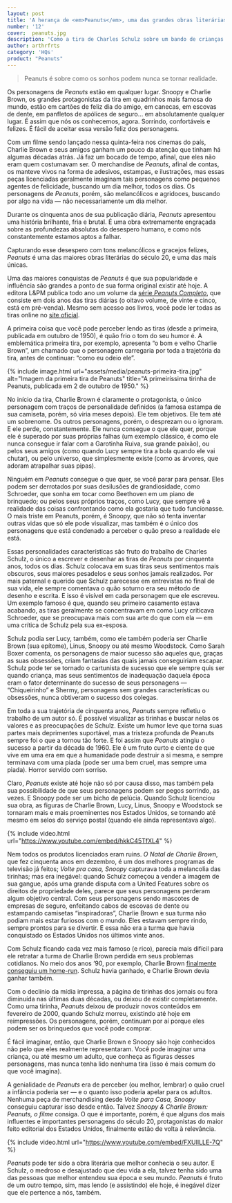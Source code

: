 ```yaml
---
layout: post
title: 'A herança de <em>Peanuts</em>, uma das grandes obras literárias do último século'
number: '12'
cover:  peanuts.jpg
description: 'Como a tira de Charles Schulz sobre um bando de crianças problemáticas ganhou o mundo (e muito dinheiro).'
author: arthrfrts
category: 'HQs'
product: "Peanuts"
---
```


> Peanuts é sobre como os sonhos podem nunca se tornar realidade.

Os personagens de _Peanuts_ estão em qualquer lugar. Snoopy e Charlie Brown, os grandes protagonistas da tira em quadrinhos mais famosa do mundo, estão em cartões de feliz dia do amigo, em canecas, em escovas de dente, em panfletos de apólices de seguro… em absolutamente qualquer lugar. É assim que nós os conhecemos, agora. Sorrindo, confortáveis e felizes. É fácil de aceitar essa versão feliz dos personagens.

Com um filme sendo lançado nessa quinta-feira nos cinemas do país, Charlie Brown e seus amigos ganham um pouco da atenção que tinham há algumas décadas atrás. Já faz um bocado de tempo, afinal, que eles não eram quem costumavam ser. O merchandise de _Peanuts_, afinal de contas, os manteve vivos na forma de adesivos, estampas, e ilustrações, mas essas peças licenciadas geralmente imaginam tais personagens como pequenos agentes de felicidade, buscando um dia melhor, todos os dias. Os personagens de _Peanuts_, porém, são melancólicos e agridoces, buscando por algo na vida — não necessariamente um dia melhor.

Durante os cinquenta anos de sua publicação diária, _Peanuts_ apresentou uma história brilhante, fria e brutal. É uma obra extremamente engraçada sobre as profundezas absolutas do desespero humano, e como nós constantemente estamos aptos a falhar.

Capturando esse desespero com tons melancólicos e gracejos felizes, _Peanuts_ é uma das maiores obras literárias do século 20, e uma das mais únicas.

Uma das maiores conquistas de _Peanuts_ é que sua popularidade e influência são grandes a ponto de sua forma original existir até hoje. A editora L&PM publica todo ano um volume da [série _Peanuts Completo_](http://lpm.com.br/site/default.asp?FiltroCatalogo=*&TroncoID=805134&SecaoID=510927&SubsecaoID=0&Serie=Peanuts%20Completo), que consiste em dois anos das tiras diárias (o oitavo volume, de vinte e cinco, está em pré-venda). Mesmo sem acesso aos livros, você pode ler todas as tiras online no [site oficial](http://www.peanuts.com/comics).

A primeira coisa que você pode perceber lendo as tiras (desde a primeira, publicada em outubro de 1950), é quão frio o tom do seu humor é. A emblemática primeira tira, por exemplo, apresenta “o bom e velho Charlie Brown”, um chamado que o personagem carregaria por toda a trajetória da tira, antes de continuar: “como eu odeio ele”.

{% include image.html url="assets/media/peanuts-primeira-tira.jpg" alt="Imagem da primeira tira de Peanuts" title="A primeiríssima tirinha de Peanuts, publicada em 2 de outubro de 1950." %}

No início da tira, Charlie Brown é claramente o protagonista, o único personagem com traços de personalidade definidos (a famosa estampa de sua camiseta, porém, só viria meses depois). Ele tem objetivos. Ele tem até um sobrenome. Os outros personagens, porém, o desprezam ou o ignoram. E ele perde, constantemente. Ele nunca consegue o que ele quer, porque ele é superado por suas próprias falhas (um exemplo clássico, é como ele nunca consegue ir falar com a Garotinha Ruiva, sua grande paixão), ou pelos seus amigos (como quando Lucy sempre tira a bola quando ele vai chutar), ou pelo universo, que simplesmente existe (como as árvores, que adoram atrapalhar suas pipas).

Ninguém em _Peanuts_ consegue o que quer, se você parar para pensar. Eles podem ser derrotados por suas desilusões de grandiosidade, como Schroeder, que sonha em tocar como Beethoven em um piano de brinquedo; ou pelos seus próprios traços, como Lucy, que sempre vê a realidade das coisas confrontando como ela gostaria que tudo funcionasse. O mais triste em Peanuts, porém, é Snoopy, que não só tenta inventar outras vidas que só ele pode visualizar, mas também é o único dos personagens que está condenado a perceber o quão preso a realidade ele está.

Essas personalidades características são fruto do trabalho de Charles Schulz, o único a escrever e desenhar as tiras de _Peanuts_ por cinquenta anos, todos os dias. Schulz colocava em suas tiras seus sentimentos mais obscuros, seus maiores pesadelos e seus sonhos jamais realizados. Por mais paternal e querido que Schulz parecesse em entrevistas no final de sua vida, ele sempre comentava o quão soturno era seu método de desenho e escrita. E isso é visível em cada personagem que ele escreveu. Um exemplo famoso é que, quando seu primeiro casamento estava acabando, as tiras geralmente se concentravam em como Lucy criticava Schroeder, que se preocupava mais com sua arte do que com ela — em uma crítica de Schulz pela sua ex-esposa.

Schulz podia ser Lucy, também, como ele também poderia ser Charlie Brown (sua epítome), Linus, Snoopy ou até mesmo Woodstock. Como Sarah Boxer comenta, os personagens de maior sucesso são aqueles que, graças as suas obsessões, criam fantasias das quais jamais conseguiriam escapar. Schulz pode ter se tornado o cartunista de sucesso que ele sempre quis ser quando criança, mas seus sentimentos de inadequação daquela época eram o fator determinante do sucesso de seus personagens — “Chiqueirinho” e Shermy, personagens sem grandes características ou obsessões, nunca obtiveram o sucesso dos colegas.

Em toda a sua trajetória de cinquenta anos, _Peanuts_ sempre refletiu o trabalho de um autor só. É possível visualizar as tirinhas e buscar nelas os valores e as preocupações de Schulz. Existe um humor leve que torna suas partes mais deprimentes suportável, mas a tristeza profunda de Peanuts sempre foi o que a tornou tão forte. E foi assim que _Peanuts_ atingiu o sucesso a partir da década de 1960. Ele é um fruto curto e ciente de que vive em uma era em que a humanidade pode destruir a si mesma, e sempre terminava com uma piada (pode ser uma bem cruel, mas sempre uma piada). Horror servido com sorriso.

Claro, _Peanuts_ existe até hoje não só por causa disso, mas também pela sua possibilidade de que seus personagens podem ser pegos sorrindo, as vezes. E Snoopy pode ser um bicho de pelúcia. Quando Schulz licenciou sua obra, as figuras de Charlie Brown, Lucy, Linus, Snoopy e Woodstock se tornaram mais e mais proeminentes nos Estados Unidos, se tornando até mesmo em selos do serviço postal (quando ele ainda representava algo).

{% include video.html url="https://www.youtube.com/embed/hkkC45TfXL4" %}

Nem todos os produtos licenciados eram ruins. _O Natal de Charlie Brown_, que fez cinquenta anos em dezembro, é um dos melhores programas de televisão já feitos; _Volte pra casa, Snoopy_ capturava toda a melancolia das tirinhas; mas era inegável: quando Schulz começou a vender a imagem de sua gangue, após uma grande disputa com a United Features sobre os direitos de propriedade deles, parece que seus personagens perderam algum objetivo central. Com seus personagens sendo mascotes de empresas de seguro, enfeitando cabos de escovas de dente ou estampando camisetas “inspiradoras”, Charlie Brown e sua turma não podiam mais estar furiosos com o mundo. Eles estavam sempre rindo, sempre prontos para se divertir. E essa não era a turma que havia conquistado os Estados Unidos nos últimos vinte anos.

Com Schulz ficando cada vez mais famoso (e rico), parecia mais difícil para ele retratar a turma de Charlie Brown perdida em seus problemas cotidianos. No meio dos anos ’90, por exemplo, Charlie Brown [finalmente conseguiu um home-run](http://www.gocomics.com/peanuts/1993/03/30). Schulz havia ganhado, e Charlie Brown devia ganhar também.

Com o declínio da mídia impressa, a página de tirinhas dos jornais ou fora diminuída nas últimas duas décadas, ou deixou de existir completamente. Como uma tirinha, _Peanuts_ deixou de produzir novos conteúdos em fevereiro de 2000, quando Schulz morreu, existindo até hoje em reimpressões. Os personagens, porém, continuam por aí porque eles podem ser os brinquedos que você pode comprar.

É fácil imaginar, então, que Charlie Brown e Snoopy são hoje conhecidos não pelo que eles realmente representaram. Você pode imaginar uma criança, ou até mesmo um adulto, que conheça as figuras  desses personagens, mas nunca tenha lido nenhuma tira (isso é mais comum do que você imagina).

A genialidade de _Peanuts_ era de perceber (ou melhor, lembrar) o quão cruel a infância poderia ser — e o quanto isso poderia apelar para os adultos. Nenhuma peça de merchandising desde _Volte para Casa, Snoopy_ conseguiu capturar isso desde então. Talvez _Snoopy & Charlie Brown: Peanuts, o filme_ consiga. O que é importante, porém, é que alguns dos mais influentes e importantes personagens do século 20, protagonistas do maior feito editorial dos Estados Unidos, finalmente estão de volta à relevância.

{% include video.html url="https://www.youtube.com/embed/FXUIlLLE-7Q" %}

_Peanuts_ pode ter sido a obra literária que melhor conhecia o seu autor. E Schulz, o medroso e desajustado que deu vida a ela, talvez tenha sido uma das pessoas que melhor entendeu sua época e seu mundo. _Peanuts_ é fruto de um outro tempo, sim, mas lendo (e assistindo) ele hoje, é inegável dizer que ele pertence a nós, também.
